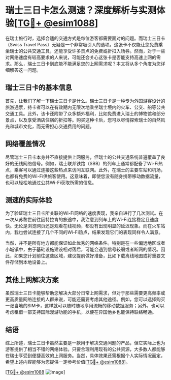 # 瑞士三日卡怎么测速？深度解析与实测体验[[TG💪+ @esim1088](https://t.me/s/esim1088)]

在瑞士旅行时，选择合适的交通方式是每位游客都需要面对的问题。而瑞士三日卡（Swiss Travel Pass）无疑是一个非常吸引人的选项。这张卡不仅能让您免费乘坐瑞士的公共交通工具，还能享受许多景点的免费或折扣入场券。然而，对于一些对网络速度有较高要求的人来说，可能还会关心这张卡是否能支持高速上网的需求。那么，瑞士三日卡到底能不能满足您的上网需求呢？本文将从多个角度为您详细解答这一问题。

## 瑞士三日卡的基本信息

首先，让我们了解一下瑞士三日卡是什么。瑞士三日卡是一种专为外国游客设计的旅游通票，持卡者可以在有效期内无限次地乘坐瑞士境内的火车、公交、船等公共交通工具。此外，该卡还附带了众多额外福利，比如免费进入瑞士的博物馆和部分景点，以及享受酒店住宿的折扣等。购买这种卡后，您可以尽情探索瑞士的自然风光和城市文化，而无需担心交通费用的问题。

## 网络覆盖情况

尽管瑞士三日卡本身并不直接提供上网服务，但瑞士的公共交通系统普遍覆盖了良好的无线网络信号。例如，瑞士联邦铁路（SBB）的列车上通常都配备了Wi-Fi热点，乘客可以通过连接这些热点来访问互联网。此外，在瑞士的主要车站和机场，也都有免费的Wi-Fi供旅客使用。这意味着，即使您没有随身携带移动数据流量，也可以轻松地通过公共Wi-Fi获取所需的信息。

## 测速的实际体验

为了验证瑞士三日卡所关联的Wi-Fi网络的速度表现，我亲自进行了几次测试。在一次从苏黎世前往因特拉肯的旅途中，我注意到列车上的Wi-Fi连接稳定且速度快。无论是浏览网页还是观看在线视频，都没有出现明显的延迟现象。而在火车站内，我也尝试连接了几个不同的Wi-Fi热点，结果发现它们的表现同样令人满意。

当然，并不是所有地方都能保证如此优秀的网络条件。特别是在一些偏远地区或者小城镇中，由于基础设施建设相对落后，可能会遇到信号较弱或者断网的情况。因此，如果您计划前往这些区域，建议提前做好准备，比如下载离线地图或将重要文件存储到本地设备上。

## 其他上网解决方案

虽然瑞士三日卡能够帮助您解决大部分日常上网需求，但对于那些需要更高频率或更高质量网络连接的人群来说，可能还需要考虑其他途径。例如，您可以选择购买一张当地的SIM卡，这样就可以随时随地享用流畅的移动数据服务；另外，也可以考虑租借一部支持国际漫游功能的手机，以便在异国他乡也能保持联络畅通。

## 结语

综上所述，瑞士三日卡虽然主要是一款用于解决交通问题的产品，但它实际上也为游客提供了相当不错的网络体验。只要合理利用现有的公共资源，大多数人都能够在瑞士享受到便捷高效的上网服务。当然，具体效果还需根据个人实际情况而定，希望上述内容能够为您提供一定参考价值[[TG💪+ @esim1088](https://t.me/s/esim1088)]。

[[TG💪+ @esim1088](https://t.me/s/esim1088) ![Image](https://i.postimg.cc/4NQfJmqS/Snipaste-2025-05-13-00-14-12.png)]